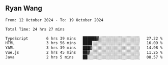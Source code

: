 ## Ryan Wang

<!--START_SECTION:waka-->

```txt
From: 12 October 2024 - To: 19 October 2024

Total Time: 24 hrs 27 mins

TypeScript        6 hrs 39 mins   ██████▓░░░░░░░░░░░░░░░░░░   27.22 %
HTML              3 hrs 56 mins   ████░░░░░░░░░░░░░░░░░░░░░   16.09 %
YAML              3 hrs 39 mins   ███▓░░░░░░░░░░░░░░░░░░░░░   14.98 %
Vue.js            2 hrs 45 mins   ██▓░░░░░░░░░░░░░░░░░░░░░░   11.25 %
Java              2 hrs 5 mins    ██░░░░░░░░░░░░░░░░░░░░░░░   08.57 %
```

<!--END_SECTION:waka-->
